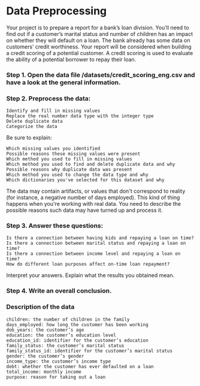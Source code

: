 # Data Preprocessing

Your project is to prepare a report for a bank’s loan division. You’ll need to find out if a customer’s marital status and number of children has an impact on whether they will default on a loan. The bank already has some data on customers’ credit worthiness. Your report will be considered when building a credit scoring of a potential customer. A credit scoring is used to evaluate the ability of a potential borrower to repay their loan.

### Step 1. Open the data file /datasets/credit_scoring_eng.csv and have a look at the general information.

### Step 2. Preprocess the data:

    Identify and fill in missing values
    Replace the real number data type with the integer type
    Delete duplicate data
    Categorize the data

Be sure to explain:

    Which missing values you identified
    Possible reasons these missing values were present
    Which method you used to fill in missing values
    Which method you used to find and delete duplicate data and why
    Possible reasons why duplicate data was present
    Which method you used to change the data type and why
    Which dictionaries you've selected for this dataset and why

The data may contain artifacts, or values that don't correspond to reality (for instance, a negative number of days employed). This kind of thing happens when you're working with real data. You need to describe the possible reasons such data may have turned up and process it.

### Step 3. Answer these questions:

    Is there a connection between having kids and repaying a loan on time?
    Is there a connection between marital status and repaying a loan on time?
    Is there a connection between income level and repaying a loan on time?
    How do different loan purposes affect on-time loan repayment?

Interpret your answers. Explain what the results you obtained mean.

### Step 4. Write an overall conclusion.

### Description of the data

    children: the number of children in the family
    days_employed: how long the customer has been working
    dob_years: the customer’s age
    education: the customer’s education level
    education_id: identifier for the customer’s education
    family_status: the customer’s marital status
    family_status_id: identifier for the customer’s marital status
    gender: the customer’s gender
    income_type: the customer’s income type
    debt: whether the customer has ever defaulted on a loan
    total_income: monthly income
    purpose: reason for taking out a loan
